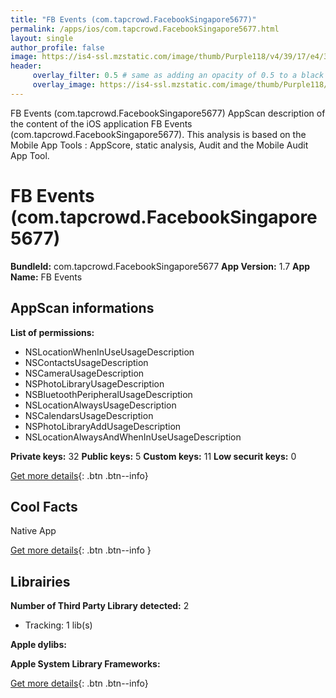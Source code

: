 ```yaml
---
title: "FB Events (com.tapcrowd.FacebookSingapore5677)"
permalink: /apps/ios/com.tapcrowd.FacebookSingapore5677.html
layout: single
author_profile: false
image: https://is4-ssl.mzstatic.com/image/thumb/Purple118/v4/39/17/e4/3917e4e0-09b3-91d9-6d9f-f7b671cf49f8/AppIcon-1x_U007emarketing-85-220-0-3.png/512x512bb.jpg
header: 
     overlay_filter: 0.5 # same as adding an opacity of 0.5 to a black background
     overlay_image: https://is4-ssl.mzstatic.com/image/thumb/Purple118/v4/39/17/e4/3917e4e0-09b3-91d9-6d9f-f7b671cf49f8/AppIcon-1x_U007emarketing-85-220-0-3.png/512x512bb.jpg
---
```

FB Events (com.tapcrowd.FacebookSingapore5677) AppScan description of the content of the iOS application FB Events (com.tapcrowd.FacebookSingapore5677). This analysis is based on the Mobile App Tools : AppScore, static analysis, Audit and the Mobile Audit App Tool.

# FB Events (com.tapcrowd.FacebookSingapore5677)

**BundleId:** com.tapcrowd.FacebookSingapore5677
**App Version:** 1.7
**App Name:** FB Events


## AppScan informations 

**List of permissions:** 
- NSLocationWhenInUseUsageDescription
- NSContactsUsageDescription
- NSCameraUsageDescription
- NSPhotoLibraryUsageDescription
- NSBluetoothPeripheralUsageDescription
- NSLocationAlwaysUsageDescription
- NSCalendarsUsageDescription
- NSPhotoLibraryAddUsageDescription
- NSLocationAlwaysAndWhenInUseUsageDescription
  
  
**Private keys:** 32
**Public keys:** 5
**Custom keys:** 11
**Low securit keys:** 0
  
[Get more details](/pricing.html){: .btn .btn--info}

## Cool Facts

Native App
  
[Get more details](/pricing.html){: .btn .btn--info }

## Librairies 
**Number of Third Party Library detected:** 2
- Tracking: 1 lib(s)


**Apple dylibs:**


**Apple System Library Frameworks:**


  
[Get more details](/pricing.html){: .btn .btn--info}

